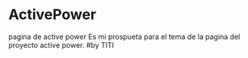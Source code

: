 # ActivePower
pagina de active power
Es mi prospueta para el tema de la pagina del proyecto active power.
#by TITI
